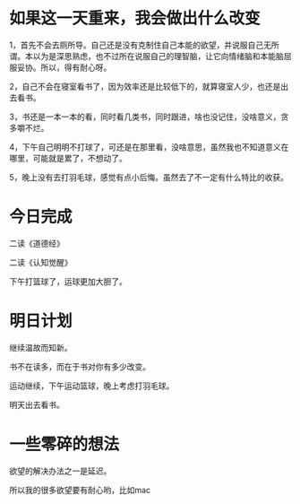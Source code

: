 # 如果这一天重来，我会做出什么改变

1，首先不会去厕所导。自己还是没有克制住自己本能的欲望，并说服自己无所谓。本以为是深思熟虑，也不过所在说服自己的理智脑，让它向情绪脑和本能脑屈服妥协。所以，得有耐心呀。

2，自己不会在寝室看书了，因为效率还是比较低下的，就算寝室人少，也还是出去看书。

3，书还是一本一本的看，同时看几类书，同时跟进，啥也没记住，没啥意义，贪多嚼不烂。

4，下午自己明明不打球了，可还是在那里看，没啥意思，虽然我也不知道意义在哪里，可能就是累了，不想动了。

5，晚上没有去打羽毛球，感觉有点小后悔。虽然去了不一定有什么特比的收获。

# 今日完成

二读《道德经》

二读《认知觉醒》

下午打篮球了，运球更加大胆了。

# 明日计划

继续温故而知新。

书不在读多，而在于书对你有多少改变。

运动继续，下午运动篮球，晚上考虑打羽毛球。

明天出去看书。

# 一些零碎的想法

欲望的解决办法之一是延迟。

所以我的很多欲望要有耐心哟，比如mac